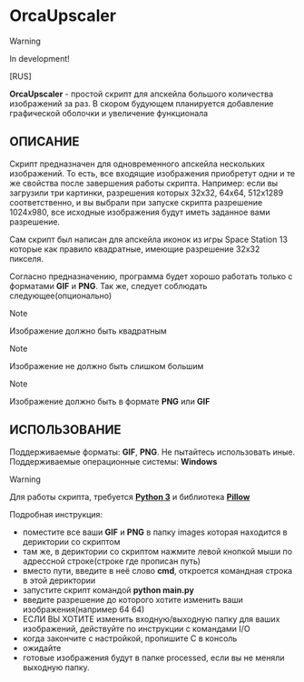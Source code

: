 # OrcaUpscaler

> [!WARNING]
> In development!

 
[RUS]


 **OrcaUpscaler** - простой скрипт для апскейла большого количества изображений за раз. В скором будующем планируется добавление графической оболочки и увеличение функционала

 ## ОПИСАНИЕ

 Cкрипт предназначен для одновременного апскейла нескольких изображений. То есть, все входящие изображения приобретут одни и те же свойства после завершения работы скрипта.
 Например: если вы загрузили три картинки, разрешения которых 32x32, 64x64, 512x1289 соответственно, и вы выбрали при запуске скрипта разрешение 1024х980, 
 все исходные изображения будут иметь заданное вами разрешение.

Сам скрипт был написан для апскейла иконок из игры Space Station 13 которые как правило квадратные, имеющие разрешение 32х32 пикселя.

Согласно предназначению, программа будет хорошо работать только с форматами **GIF** и **PNG**. Так же, следует соблюдать следующее(опционально)
> [!NOTE]
> Изображение должно быть квадратным

> [!NOTE]
> Изображение не должно быть слишком большим

> [!NOTE]
> Изображение должно быть в формате **PNG** или **GIF**

## ИСПОЛЬЗОВАНИЕ

Поддерживаемые форматы: **GIF**, **PNG**. Не пытайтесь использовать иные.
Поддерживаемые операционные системы: **Windows**

> [!WARNING]
> Для работы скрипта, требуется [**Python 3**](https://www.python.org/) и библиотека [**Pillow**](https://pypi.org/project/pillow/)

Подробная инструкция:

- поместите все ваши **GIF** и **PNG** в папку images которая находится в дериктории со скриптом
- там же, в дериктории со скриптом нажмите левой кнопкой мыши по адрессной строке(строке где прописан путь)
- вместо пути, введите в неё слово **cmd**, откроется командная строка в этой дериктории
- запустите скрипт командой **python main.py**
- введите разрешение до которого хотите изменить ваши изображения(например 64 64)
- ЕСЛИ ВЫ ХОТИТЕ изменить входную/выходную папку для ваших изображений, действуйте по инструкции с командами I/O 
- когда закончите с настройкой, пропишите C в консоль
- ожидайте
- готовые изображения будут в папке processed, если вы не меняли выходную папку.
